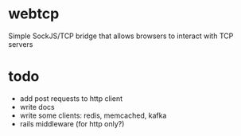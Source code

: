 webtcp
======

Simple SockJS/TCP bridge that allows browsers to interact with TCP servers

todo
====

* add post requests to http client
* write docs
* write some clients: redis, memcached, kafka
* rails middleware (for http only?)